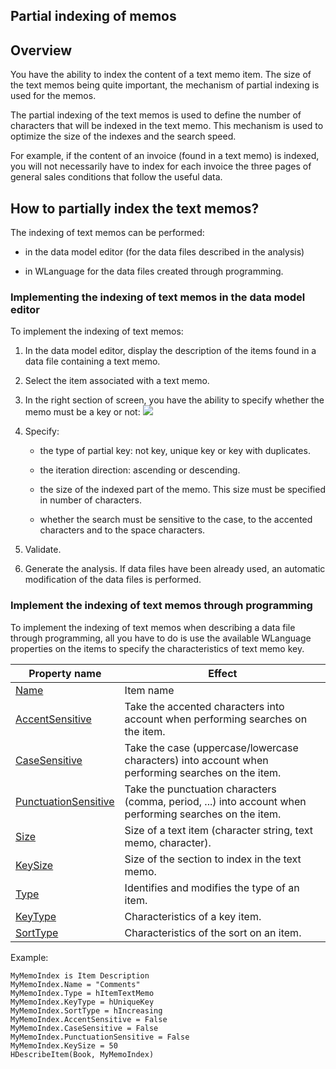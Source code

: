 
## Partial indexing of memos
			



<a name="NOTE1"></a>
<a name="NOTE1_1"></a>


## Overview
<a name="overview_ELTTEXTE000169"></a>
You have the ability to index the content of a text memo item. The size of the text memos being quite important, the mechanism of partial indexing is used for the memos.

The partial indexing of the text memos is used to define the number of characters that will be indexed in the text memo. This mechanism is used to optimize the size of the indexes and the search speed.

For example, if the content of an invoice (found in a text memo) is indexed, you will not necessarily have to index for each invoice the three pages of general sales conditions that follow the useful data.





<a name="NOTE2"></a>
<a name="NOTE2_1"></a>


## How to partially index the text memos?
<a name="how_partially_index_the_text_memos_ELTTEXTE000193"></a>
The indexing of text memos can be performed:

- in the data model editor (for the data files described in the analysis)

- in WLanguage for the data files created through programming.



<a name="NOTE2_2"></a>


### Implementing the indexing of text memos in the data model editor
<a name="implementing_the_indexing_text_memos_the_data_model_editor_ELTPARAGRAPHE000046"></a>

To implement the indexing of text memos:

1. In the data model editor, display the description of the items found in a data file containing a text memo.

2. Select the item associated with a text memo.

3. In the right section of screen, you have the ability to specify whether the memo must be a key or not: 
![](https://doc.pcsoft.fr/en-US/images/image.awp?langid=3&name=Indexation%20des%20m%E9mos%20-%20HC%20N%B0001.gif)


4. Specify:

	- the type of partial key: not key, unique key or key with duplicates.

	- the iteration direction: ascending or descending.

	- the size of the indexed part of the memo. This size must be specified in number of characters.

	- whether the search must be sensitive to the case, to the accented characters and to the space characters. 




5. Validate.  

6. Generate the analysis. If data files have been already used, an automatic modification of the data files is performed.



<a name="NOTE2_3"></a>


### Implement the indexing of text memos through programming
<a name="implement_the_indexing_text_memos_through_programming_ELTPARAGRAPHE000066"></a>

To implement the indexing of text memos when describing a data file through programming, all you have to do is use the available WLanguage properties on the items to specify the characteristics of text memo key.

| Property name | Effect |
| --- | --- |
| [Name](../Proprietes/2510082.md) | Item name |
| [AccentSensitive](../Proprietes/2512077.md) | Take the accented characters into account when performing searches on the item. |
| [CaseSensitive](../Proprietes/2512085.md) | Take the case (uppercase/lowercase characters) into account when performing searches on the item. |
| [PunctuationSensitive](../Proprietes/2512087.md) | Take the punctuation characters (comma, period, ...) into account when performing searches on the item. |
| [Size](../Proprietes/2510125.md) | Size of a text item (character string, text memo, character). |
| [KeySize](../Proprietes/1000017277.md) | Size of the section to index in the text memo. |
| [Type](../Proprietes/2510131.md) | Identifies and modifies the type of an item. |
| [KeyType](../Proprietes/2512060.md) | Characteristics of a key item. |
| [SortType](../Proprietes/2512091.md) | Characteristics of the sort on an item. |

Example:


```wl
MyMemoIndex is Item Description
MyMemoIndex.Name = "Comments"
MyMemoIndex.Type = hItemTextMemo
MyMemoIndex.KeyType = hUniqueKey
MyMemoIndex.SortType = hIncreasing
MyMemoIndex.AccentSensitive = False
MyMemoIndex.CaseSensitive = False
MyMemoIndex.PunctuationSensitive = False
MyMemoIndex.KeySize = 50
HDescribeItem(Book, MyMemoIndex)
```



